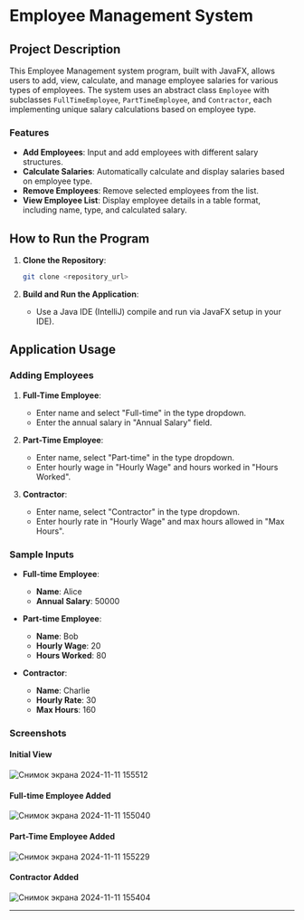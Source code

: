 # Employee Management System

## Project Description

This Employee Management system program, built with JavaFX, allows users to add, view, calculate, and manage employee salaries for various types of employees. The system uses an abstract class `Employee` with subclasses `FullTimeEmployee`, `PartTimeEmployee`, and `Contractor`, each implementing unique salary calculations based on employee type.

### Features
- **Add Employees**: Input and add employees with different salary structures.
- **Calculate Salaries**: Automatically calculate and display salaries based on employee type.
- **Remove Employees**: Remove selected employees from the list.
- **View Employee List**: Display employee details in a table format, including name, type, and calculated salary.

## How to Run the Program

1. **Clone the Repository**:
   ```bash
   git clone <repository_url>
   ```

2. **Build and Run the Application**:
   - Use a Java IDE (IntelliJ)
   compile and run via JavaFX setup in your IDE).

## Application Usage

### Adding Employees
1. **Full-Time Employee**:
   - Enter name and select "Full-time" in the type dropdown.
   - Enter the annual salary in "Annual Salary" field.

2. **Part-Time Employee**:
   - Enter name, select "Part-time" in the type dropdown.
   - Enter hourly wage in "Hourly Wage" and hours worked in "Hours Worked".

3. **Contractor**:
   - Enter name, select "Contractor" in the type dropdown.
   - Enter hourly rate in "Hourly Wage" and max hours allowed in "Max Hours".

### Sample Inputs
- **Full-time Employee**:
  - **Name**: Alice
  - **Annual Salary**: 50000

- **Part-time Employee**:
  - **Name**: Bob
  - **Hourly Wage**: 20
  - **Hours Worked**: 80

- **Contractor**:
  - **Name**: Charlie
  - **Hourly Rate**: 30
  - **Max Hours**: 160

### Screenshots

#### Initial View
![Снимок экрана 2024-11-11 155512](https://github.com/user-attachments/assets/284fe469-a2b3-48d5-8f0a-1ac1c06d6f4f)

#### Full-time Employee Added
![Снимок экрана 2024-11-11 155040](https://github.com/user-attachments/assets/8de1587a-51cc-4f2f-8d08-956c8a129fdb)

#### Part-Time Employee Added
![Снимок экрана 2024-11-11 155229](https://github.com/user-attachments/assets/4ab72896-3815-44d7-9a69-1b8b3f568962)

#### Contractor Added
![Снимок экрана 2024-11-11 155404](https://github.com/user-attachments/assets/d83bfec3-cba1-4ba5-8868-35ad854d5c92)


--- 
